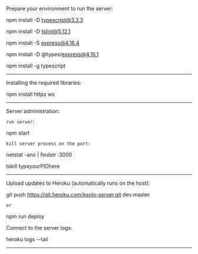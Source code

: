 Prepare your environment to run the server:

npm install -D typescript@3.3.3

npm install -D tslint@5.12.1

npm install -S express@4.16.4

npm install -D @types/express@4.16.1

npm install -g typescript 

------------------------------------------------

Installing the required libraries:

npm install https ws

------------------------------------------------

Server administration:

    run server:
npm start

    kill server process on the port:
netstat -ano | findstr :3000

tskill typeyourPIDhere 

------------------------------------------------

Upload updates to Heroku (automatically runs on the host):

git push https://git.heroku.com/ksolo-server.git dev:master

    or

npm run deploy

Connect to the server logs:

heroku logs --tail

------------------------------------------------




